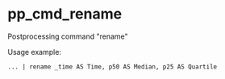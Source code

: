 # pp_cmd_rename
Postprocessing command "rename"

Usage example:

`... | rename _time AS Time, p50 AS Median, p25 AS Quartile `